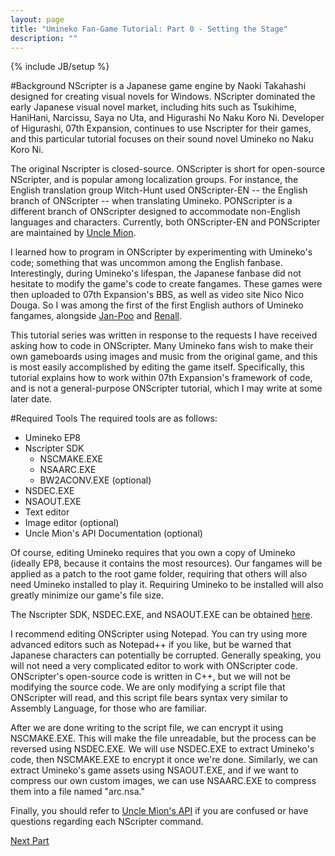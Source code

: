 ```yaml
---
layout: page
title: "Umineko Fan-Game Tutorial: Part 0 - Setting the Stage"
description: ""
---
```

{% include JB/setup %}

#Background
NScripter is a Japanese game engine by Naoki Takahashi designed for creating visual novels for Windows. NScripter dominated the early Japanese visual novel market, including hits such as Tsukihime, HaniHani, Narcissu, Saya no Uta, and Higurashi No Naku Koro Ni. Developer of Higurashi, 07th Expansion, continues to use Nscripter for their games, and this particular tutorial focuses on their sound novel Umineko no Naku Koro Ni.

The original Nscripter is closed-source. ONScripter is short for open-source NScripter, and is popular among localization groups. For instance, the English translation group Witch-Hunt used ONScripter-EN -- the English branch of ONScripter -- when translating Umineko.  PONScripter is a different branch of ONScripter designed to accommodate non-English languages and characters. Currently, both ONScripter-EN and PONScripter are maintained by [Uncle Mion](http://unclemion.com/onscripter/).

I learned how to program in ONScripter by experimenting with Umineko's code; something that was uncommon among the English fanbase. Interestingly, during Umineko's lifespan, the Japanese fanbase did not hesitate to modify the game's code to create fangames. These games were then uploaded to 07th Expansion's BBS, as well as video site Nico Nico Douga. So I was among the first of the first English authors of Umineko fangames, alongside [Jan-Poo](http://janpoolab.blogspot.it/) and [Renall](https://whabroad.wordpress.com/).

This tutorial series was written in response to the requests I have received asking how to code in ONScripter. Many Umineko fans wish to make their own gameboards using images and music from the original game, and this is most easily accomplished by editing the game itself. Specifically, this tutorial explains how to work within 07th Expansion's framework of code, and is not a general-purpose ONScripter tutorial, which I may write at some later date.

#Required Tools
The required tools are as follows:

* Umineko EP8
* Nscripter SDK
  * NSCMAKE.EXE
  * NSAARC.EXE
  * BW2ACONV.EXE (optional)
* NSDEC.EXE
* NSAOUT.EXE
* Text editor
* Image editor (optional)
* Uncle Mion's API Documentation (optional)


Of course, editing Umineko requires that you own a copy of Umineko (ideally EP8, because it contains the most resources). Our fangames will be applied as a patch to the root game folder, requiring that others will also need Umineko installed to play it. Requiring Umineko to be installed will also greatly minimize our game's file size.

The Nscripter SDK, NSDEC.EXE, and NSAOUT.EXE can be obtained [here](http://nscripter.insani.org/sdk.html).

I recommend editing ONScripter using Notepad. You can try using more advanced editors such as Notepad++ if you like, but be warned that Japanese characters can potentially be corrupted. Generally speaking, you will not need a very complicated editor to work with ONScripter code. ONScripter's open-source code is written in C++, but we will not be modifying the source code. We are only modifying a script file that ONScripter will read, and this script file bears syntax very similar to Assembly Language, for those who are familiar.

After we are done writing to the script file, we can encrypt it using NSCMAKE.EXE. This will make the file unreadable, but the process can be reversed using NSDEC.EXE. We will use NSDEC.EXE to extract Umineko's code, then NSCMAKE.EXE to encrypt it once we're done. Similarly, we can extract Umineko's game assets using NSAOUT.EXE, and if we want to compress our own custom images, we can use NSAARC.EXE to compress them into a file named "arc.nsa."

Finally, you should refer to [Uncle Mion's API](http://unclemion.com/onscripter/api/NScrAPI.html) if you are confused or have questions regarding each NScripter command.

[Next Part](/tutorials/umineko-1.html)
